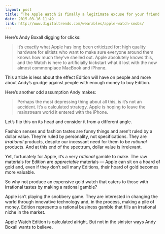 ```yaml
---
layout: post
title: “The Apple Watch is finally a legitimate excuse for your friend to call you a snob again.”
date: 2015-03-16 11:49
link: http://www.digitaltrends.com/wearables/apple-watch-snobs/
---
```


Here’s Andy Boxall digging for clicks:

> It’s exactly what Apple has long been criticized for: high quality hardware for elitists who want to make sure everyone around them knows how much they’ve shelled out. Apple absolutely knows this, and the Watch is here to artificially kickstart what it lost with the now almost commonplace MacBook and iPhone.

This article is less about the effect Edition will have on people and more about Andy’s grudge against people with enough money to buy Edition. 

Here’s another odd assumption Andy makes:

> Perhaps the most depressing thing about all this, is it’s not an accident. It’s a calculated strategy. Apple is hoping to leave the mainstream world it entered with the iPhone.

Let’s flip this on its head and consider it from a different angle.

Fashion senses and fashion tastes are funny things and aren’t ruled by a dollar value. They’re ruled by personality, not specifications. They are *irrational* products, despite our incessant need for them to be *rational* products. And at this end of the spectrum, dollar value is irrelevant.

Yet, fortunately for Apple, it’s a very *rational* gamble to make. The raw materials for Edition are *appreciable* materials — Apple can sit on a hoard of gold and, even if they don’t sell many Editions, their hoard of gold becomes more valuable.

So why not produce an expensive gold watch that caters to those with irrational tastes by making a rational gamble? 

Apple isn’t playing the snobbery game. They are interested in changing the world through innovative technology and, in the process, making a pile of money. Edition represents a rational business gamble that fills an irrational niche in the market.

Apple Watch Edition is calculated alright. But not in the sinister ways Andy Boxall wants to believe. 